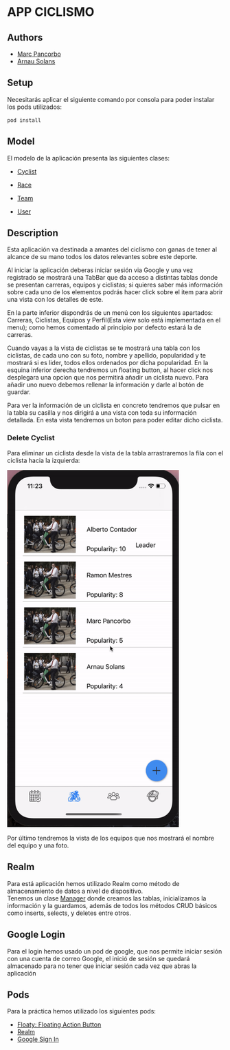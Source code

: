 # APP CICLISMO
## Authors
- [Marc Pancorbo](https://github.com/marcpancorbo)
- [Arnau Solans](https://github.com/asolans1999)

## Setup
Necesitarás aplicar el siguiente comando por consola para poder instalar los pods utilizados:
```
pod install
```
## Model 
El modelo de la aplicación presenta las siguientes clases: 
- [Cyclist](https://github.com/marcpancorbo/ProyectoSwift/blob/master/Proyecto/model/Cyclist.swift)

- [Race](https://github.com/marcpancorbo/ProyectoSwift/blob/master/Proyecto/model/Race.swift)

- [Team](https://github.com/marcpancorbo/ProyectoSwift/blob/master/Proyecto/model/Team.swift)

- [User](https://github.com/marcpancorbo/ProyectoSwift/blob/master/Proyecto/model/User.swift)

## Description

Esta aplicación va destinada a amantes del ciclismo con ganas de tener al alcance de su mano todos los datos relevantes sobre este deporte. 

Al iniciar la aplicación deberas iniciar sesión via Google y una vez registrado se mostrará una TabBar que da acceso a distintas tablas donde se presentan carreras, equipos y ciclistas; si quieres saber más información sobre cada uno de los elementos podrás hacer click sobre el item para abrir una vista con los detalles de este.

En la parte inferior dispondrás de un menú con los siguientes apartados: Carreras, Ciclistas, Equipos y Perfil(Esta view solo está implementada en el menu); como hemos comentado al principio por defecto estará la de carreras.

Cuando vayas a la vista de ciclistas se te mostrará una tabla con los ciclistas, de cada uno con su foto, nombre y apellido, popularidad y te mostrará si es lider, todos ellos ordenados por dicha popularidad. En la esquina inferior derecha tendremos un floating button, al hacer click nos desplegara una opcion que nos permitirá añadir un ciclista nuevo. Para añadir uno nuevo debemos rellenar la información y darle al botón de guardar.

Para ver la información de un ciclista en concreto tendremos que pulsar en la tabla su casilla y nos dirigirá a una vista con toda su información detallada. En esta vista tendremos un boton para poder editar dicho ciclista.

### Delete Cyclist
Para eliminar un ciclista desde la vista de la tabla arrastraremos la fila con el ciclista hacia la izquierda:

<img src="ezgif.com-video-to-gif.gif" width="400">

Por último tendremos la vista de los equipos que nos mostrará el nombre del equipo y una foto.

## Realm

Para está aplicación hemos utilizado Realm como método de almacenamiento de datos a nivel de dispositivo.  
Tenemos un clase [Manager](https://github.com/marcpancorbo/ProyectoSwift/blob/master/Proyecto/controller/BBDDManager.swift) donde creamos las tablas, inicializamos la información y la guardamos, además de todos los métodos CRUD básicos como inserts, selects, y deletes entre otros.

## Google Login

Para el login hemos usado un pod de google, que nos permite iniciar sesión con una cuenta de correo Google, el inició de sesión se quedará almacenado
para no tener que iniciar sesión cada vez que abras la aplicación

## Pods 

Para la práctica hemos utilizado los siguientes pods:
- [Floaty: Floating Action Button](https://github.com/kciter/Floaty)
- [Realm](https://github.com/realm/realm-cocoa)
- [Google Sign In](https://developers.google.com/identity/sign-in/ios/start)
